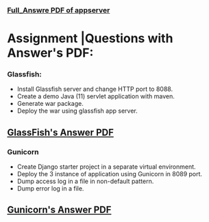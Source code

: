 ### [Full_Answre PDF of appserver]()
# Assignment |Questions with Answer's PDF:

### Glassfish:
 - Install Glassfish server and change HTTP port to 8088.
 - Create a demo Java (11) servlet application with maven.
 - Generate war package.
 - Deploy the war using glassfish app server.
 ## [GlassFish's Answer PDF]()

### Gunicorn
 - Create Django starter project in a separate virtual environment.
 - Deploy the 3 instance of application using Gunicorn in 8089 port.
 - Dump access log in a file in non-default pattern.
 - Dump error log in a file.
 ## [Gunicorn's Answer PDF]()
